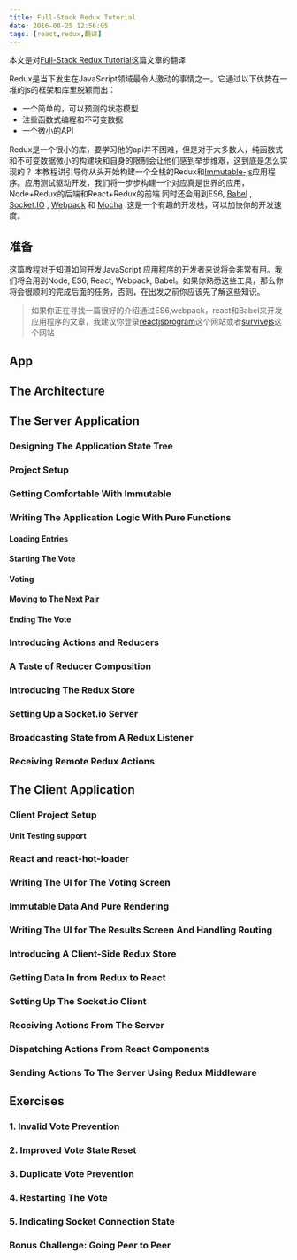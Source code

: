 ```yaml
---
title: Full-Stack Redux Tutorial
date: 2016-08-25 12:56:05
tags: [react,redux,翻译]
---
```

本文是对[Full-Stack Redux Tutorial](http://teropa.info/blog/2015/09/10/full-stack-redux-tutorial.html#table-of-contents)这篇文章的翻译

Redux是当下发生在JavaScript领域最令人激动的事情之一。它通过以下优势在一堆的js的框架和库里脱颖而出：
* 一个简单的，可以预测的状态模型
* 注重函数式编程和不可变数据
* 一个微小的API

Redux是一个很小的库，要学习他的api并不困难，但是对于大多数人，纯函数式和不可变数据微小的构建块和自身的限制会让他们感到举步维艰，这到底是怎么实现的？
本教程讲引导你从头开始构建一个全栈的Redux和[Immutable-js](http://facebook.github.io/immutable-js/)应用程序。应用测试驱动开发，我们将一步步构建一个对应真是世界的应用，Node+Redux的后端和React+Redux的前端
同时还会用到ES6, [Babel](http://babeljs.io/) , [Socket.IO](http://socket.io/) , [Webpack](http://webpack.github.io/) 和 [Mocha](https://mochajs.org/) .这是一个有趣的开发栈，可以加快你的开发速度。

<!--more-->
## 准备
这篇教程对于知道如何开发JavaScript 应用程序的开发者来说将会非常有用。我们将会用到Node, ES6, React, Webpack, Babel。如果你熟悉这些工具，那么你将会很顺利的完成后面的任务，否则，在出发之前你应该先了解这些知识。
> 如果你正在寻找一篇很好的介绍通过ES6,webpack，react和Babel来开发应用程序的文章，我建议你登录[reactjsprogram](http://www.reactjsprogram.com/?asdf=36750_hrdghgnp)这个网站或者[survivejs](http://survivejs.com/)这个网站


## App

## The Architecture
## The Server Application
### Designing The Application State Tree
### Project Setup
### Getting Comfortable With Immutable
### Writing The Application Logic With Pure Functions
#### Loading Entries
#### Starting The Vote
#### Voting
#### Moving to The Next Pair
#### Ending The Vote
### Introducing Actions and Reducers
### A Taste of Reducer Composition
### Introducing The Redux Store
### Setting Up a Socket.io Server
### Broadcasting State from A Redux Listener
### Receiving Remote Redux Actions
## The Client Application
### Client Project Setup
#### Unit Testing support
### React and react-hot-loader
### Writing The UI for The Voting Screen
### Immutable Data And Pure Rendering
### Writing The UI for The Results Screen And Handling Routing
### Introducing A Client-Side Redux Store
### Getting Data In from Redux to React
### Setting Up The Socket.io Client
### Receiving Actions From The Server
### Dispatching Actions From React Components
### Sending Actions To The Server Using Redux Middleware
## Exercises
### 1. Invalid Vote Prevention
### 2. Improved Vote State Reset
### 3. Duplicate Vote Prevention
### 4. Restarting The Vote
### 5. Indicating Socket Connection State
### Bonus Challenge: Going Peer to Peer
